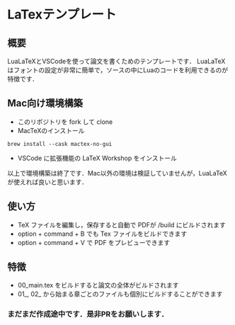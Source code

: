 # LaTexテンプレート

## 概要
LuaLaTeXとVSCodeを使って論文を書くためのテンプレートです．
LuaLaTeXはフォントの設定が非常に簡単で，ソースの中にLuaのコードを利用できるのが特徴です．


## Mac向け環境構築

- このリポジトリを fork して clone
- MacTeXのインストール
```
brew install --cask mactex-no-gui 
```

- VSCode に拡張機能の LaTeX Workshop をインストール

以上で環境構築は終了です．Mac以外の環境は検証していませんが，LuaLaTeXが使えれば良いと思います．

## 使い方
- TeX ファイルを編集し，保存すると自動で PDFが /build にビルドされます
- option + command + B でも Tex ファイルをビルドできます
- option + command + V で PDF をプレビューできます

## 特徴
- 00_main.tex をビルドすると論文の全体がビルドされます
- 01_, 02_ から始まる章ごとのファイルも個別にビルドすることができます

### まだまだ作成途中です．是非PRをお願いします．
